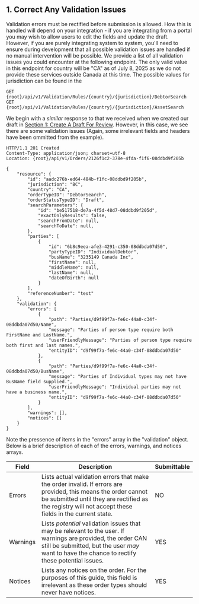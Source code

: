 ## 1. Correct Any Validation Issues

Validation errors must be rectified before submission is allowed. How this is handled will depend on your integration - if you are integrating from a portal you may wish to allow users to edit the fields and update the draft. However, if you are purely integrating system to system, you'll need to ensure during development that all possible validation issues are handled if no manual intervention will be possible. We provide a list of all validation issues you could encounter at the following endpoint. The only valid value in this endpoint for country will be "CA" as of July 8, 2025 as we do not provide these services outside Canada at this time. The possible values for jurisdiction can be found in the

```
GET {root}/api/v1/Validation/Rules/{country}/{jurisdiction}/DebtorSearch
GET {root}/api/v1/Validation/Rules/{country}/{jurisdiction}/AssetSearch
```

We begin with a _similar_ response to that we received when we created our draft in [Section 1: Create A Draft For Review](). However, in this case, we see there are some validation issues (Again, some irrelevant fields and headers have been ommitted from the example).

```
HTTP/1.1 201 Created
Content-Type: application/json; charset=utf-8
Location: {root}/api/v1/Orders/2126f1c2-378e-4fda-f1f6-08ddbd9f205b

{
    "resource": {
        "id": "aadc276b-ed64-484b-f1fc-08ddbd9f205b",
        "jurisdiction": "BC",
        "country": "CA",
        "orderTypeID": "DebtorSearch",
        "orderStatusTypeID": "Draft",
        "searchParameters": {
            "id": "be517518-de7a-4f5d-48d7-08ddbd9f205d",
            "exactOnlyResults": false,
            "searchFromDate": null,
            "searchToDate": null,
        },
        "parties": [
            {
                "id": "6b8c9eea-afe3-4291-c350-08ddbda07d50",
                "partyTypeID": "IndividualDebtor",
                "busName": "3235149 Canada Inc",
                "firstName": null,
                "middleName": null,
                "lastName": null,
                "dateOfBirth": null
            }
        ],
        "referenceNumber": "test"
    },
    "validation": {
        "errors": [
            {
                "path": "Parties/d9f99f7a-fe6c-44a0-c34f-08ddbda07d50/Name",
                "message": "Parties of person type require both FirstName and LastName.",
                "userFriendlyMessage": "Parties of person type require both first and last names.",
                "entityID": "d9f99f7a-fe6c-44a0-c34f-08ddbda07d50"
            },
            {
                "path": "Parties/d9f99f7a-fe6c-44a0-c34f-08ddbda07d50/BusName",
                "message": "Parties of Individual types may not have BusName field supplied.",
                "userFriendlyMessage": "Individual parties may not have a business name.",
                "entityID": "d9f99f7a-fe6c-44a0-c34f-08ddbda07d50"
            }
        ],
        "warnings": [],
        "notices": []
    }
}
```

Note the pressence of items in the "errors" array in the "validation" object. Below is a brief description of each of the errors, warnings, and notices arrays.

| Field | Description | Submittable |
| --- | --- | --- |
| Errors | Lists actual validation errors that make the order invalid. If errors are provided, this means the order cannot be submitted until they are rectified as the registry will not accept these fields in the current state. | NO |
| Warnings | Lists _potential_ validation issues that may be relevant to the user. If warnings are provided, the order CAN still be submitted, but the user _may_ want to have the chance to rectify these potential issues. | YES |
| Notices | Lists any notices on the order. For the purposes of this guide, this field is irrelevant as these order types should never have notices. | YES |


